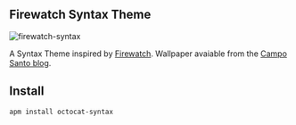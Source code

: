 ## Firewatch Syntax Theme

![firewatch-syntax](https://cloud.githubusercontent.com/assets/2699745/13453756/cf32dac2-e052-11e5-8c0f-98317c8eb9e1.png)

A Syntax Theme inspired by [Firewatch](http://www.firewatchgame.com/). Wallpaper avaiable from the [Campo Santo blog](http://blog.camposanto.com/post/138965082204/firewatch-launch-wallpaper-when-we-redid-the).

## Install

```apm install octocat-syntax```

